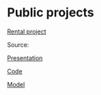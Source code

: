 # Public projects
[Rental project](https://rentalproject.workinds.com)

Source:

[Presentation](https://github.com/EnterSub/Other_Projects/blob/main/certifications/DS_Certification.pdf)

[Code](https://github.com/EnterSub/Other_Projects/blob/main/certifications/DS_project.py)

[Model](https://github.com/EnterSub/Other_Projects/blob/main/certifications/rf_reg.pkl)
